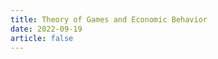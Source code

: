 ```yaml
---
title: Theory of Games and Economic Behavior
date: 2022-09-19
article: false
---
```


<PDF url="https://www.deadly-exception.icu:7779/pdf/%E9%87%91%E8%9E%8D%E5%AD%A6/Theory%20of%20Games%20and%20Economic%20Behavior.pdf" height="880px"/>
